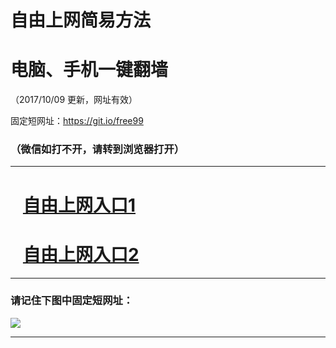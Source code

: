 ﻿# 自由上网简易方法

# 电脑、手机一键翻墙

（2017/10/09 更新，网址有效）

固定短网址：https://git.io/free99

### （微信如打不开，请转到浏览器打开）


***





# &nbsp;&nbsp; <a href="http://ft2196227427.fwq-tz-1001.info/fwqtz01.html?t=1009001286 " target="_blank">自由上网入口1</a>
# &nbsp;&nbsp; <a href="http://ft610011907.fwq-tz-1002.info/fwqtz02.html?t=1009001227 " target="_blank">自由上网入口2</a>
***

### 请记住下图中固定短网址：

<img src="https://s3-us-west-2.amazonaws.com/fwq-1001/yjfq-20170905okok.png" /> 


***

